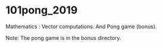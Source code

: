 # 101pong_2019
Mathematics : Vector computations. And Pong game (bonus).

Note: The pong game is in the bonus directory.
